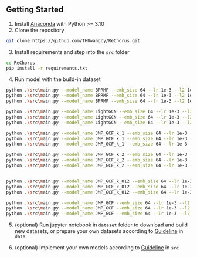 ## Getting Started

1. Install [Anaconda](https://docs.conda.io/en/latest/miniconda.html) with Python >= 3.10
2. Clone the repository

```bash
git clone https://github.com/THUwangcy/ReChorus.git
```

3. Install requirements and step into the `src` folder

```bash
cd ReChorus
pip install -r requirements.txt
```

4. Run model with the build-in dataset

```bash
python .\src\main.py --model_name BPRMF --emb_size 64 --lr 1e-3 --l2 1e-06  --dataset Grocery_and_Gourmet_Food --gpu "0" --num_workers 0
python .\src\main.py --model_name BPRMF --emb_size 64 --lr 1e-3 --l2 1e-06  --dataset MIND_Large\MINDTOPK --gpu "0" --num_workers 0
python .\src\main.py --model_name BPRMF --emb_size 64 --lr 1e-3 --l2 1e-06  --dataset MovieLens_1M\ML_1MTOPK --gpu "0" --num_workers 0

python .\src\main.py --model_name LightGCN --emb_size 64 --lr 1e-3 --l2 1e-06  --dataset Grocery_and_Gourmet_Food --gpu "0" --num_workers 0
python .\src\main.py --model_name LightGCN --emb_size 64 --lr 1e-3 --l2 1e-06  --dataset MIND_Large\MINDTOPK --gpu "0" --num_workers 0
python .\src\main.py --model_name LightGCN --emb_size 64 --lr 1e-3 --l2 1e-06  --dataset MovieLens_1M\ML_1MTOPK --gpu "0" --num_workers 0

python .\src\main.py --model_name JMP_GCF_k_1 --emb_size 64 --lr 1e-3 --l2 1e-06  --dataset Grocery_and_Gourmet_Food --gpu "0" --num_workers 0
python .\src\main.py --model_name JMP_GCF_k_1 --emb_size 64 --lr 1e-3 --l2 1e-06  --dataset MIND_Large\MINDTOPK --gpu "0" --num_workers 0
python .\src\main.py --model_name JMP_GCF_k_1 --emb_size 64 --lr 1e-3 --l2 1e-06  --dataset MovieLens_1M\ML_1MTOPK --gpu "0" --num_workers 0

python .\src\main.py --model_name JMP_GCF_k_2 --emb_size 64 --lr 1e-3 --l2 1e-06  --dataset Grocery_and_Gourmet_Food --gpu "0" --num_workers 0
python .\src\main.py --model_name JMP_GCF_k_2 --emb_size 64 --lr 1e-3 --l2 1e-06  --dataset MIND_Large\MINDTOPK --gpu "0" --num_workers 0
python .\src\main.py --model_name JMP_GCF_k_2 --emb_size 64 --lr 1e-3 --l2 1e-06  --dataset MovieLens_1M\ML_1MTOPK --gpu "0" --num_workers 0


python .\src\main.py --model_name JMP_GCF_k_012 --emb_size 64 --lr 1e-3 --l2 1e-06  --dataset Grocery_and_Gourmet_Food --gpu "0" --num_workers 0
python .\src\main.py --model_name JMP_GCF_k_012 --emb_size 64 --lr 1e-3 --l2 1e-06  --dataset MIND_Large\MINDTOPK --gpu "0" --num_workers 0
python .\src\main.py --model_name JMP_GCF_k_012 --emb_size 64 --lr 1e-3 --l2 1e-06  --dataset MovieLens_1M\ML_1MTOPK --gpu "0" --num_workers 0

python .\src\main.py --model_name JMP_GCF --emb_size 64 --lr 1e-3 --l2 1e-06  --dataset Grocery_and_Gourmet_Food --gpu "0" --num_workers 0
python .\src\main.py --model_name JMP_GCF --emb_size 64 --lr 1e-3 --l2 1e-06  --dataset MIND_Large\MINDTOPK --gpu "0" --num_workers 0
python .\src\main.py --model_name JMP_GCF --emb_size 64 --lr 1e-3 --l2 1e-06  --dataset MovieLens_1M\ML_1MTOPK --gpu "0" --num_workers 0
```

5. (optional) Run jupyter notebook in `dataset` folder to download and build new datasets, or prepare your own datasets according to [Guideline](https://github.com/THUwangcy/ReChorus/tree/master/data/README.md) in `data`

6. (optional) Implement your own models according to [Guideline](https://github.com/THUwangcy/ReChorus/tree/master/src/README.md) in `src`

